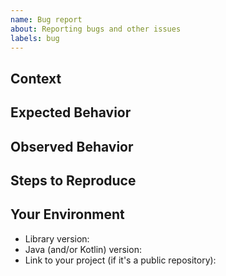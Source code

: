 ```yaml
---
name: Bug report
about: Reporting bugs and other issues
labels: bug
---
```


<!-- The bug you're experiencing might have already be reported. -->
<!-- Please search in the [issues](https://github.com/coditory/sherlock-distributed-lock/issues) before creating one. -->

## Context
<!-- How has this issue affected you? What are you trying to accomplish? -->
<!-- Providing context can help find a solution that is most useful. -->

## Expected Behavior
<!-- What should happen? -->

## Observed Behavior
<!-- What happens instead of the expected behavior? -->

## Steps to Reproduce
<!-- Provide a link to a live example, or an unambiguous set of steps to -->
<!-- reproduce this bug. Include code to reproduce, if relevant. -->

## Your Environment
<!-- Include as many relevant details about the environment you experienced the bug in -->

* Library version:
* Java (and/or Kotlin) version:
* Link to your project (if it's a public repository):
